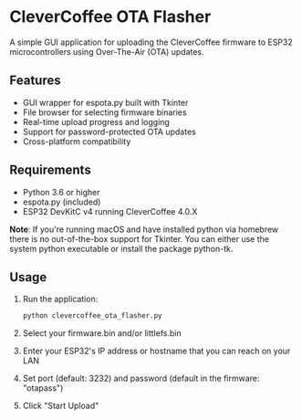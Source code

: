 # CleverCoffee OTA Flasher

A simple GUI application for uploading the CleverCoffee firmware to ESP32 microcontrollers using Over-The-Air (OTA) updates.

## Features

- GUI wrapper for espota.py built with Tkinter
- File browser for selecting firmware binaries
- Real-time upload progress and logging
- Support for password-protected OTA updates
- Cross-platform compatibility

## Requirements

- Python 3.6 or higher
- espota.py (included)
- ESP32 DevKitC v4 running CleverCoffee 4.0.X

__Note__: If you're running macOS and have installed python via homebrew there is no out-of-the-box support for Tkinter.
You can either use the system python executable or install the package python-tk.

## Usage

1. Run the application:
   ```bash
   python clevercoffee_ota_flasher.py
   ```

2. Select your firmware.bin and/or littlefs.bin
3. Enter your ESP32's IP address or hostname that you can reach on your LAN
4. Set port (default: 3232) and password (default in the firmware: "otapass")
5. Click "Start Upload"
